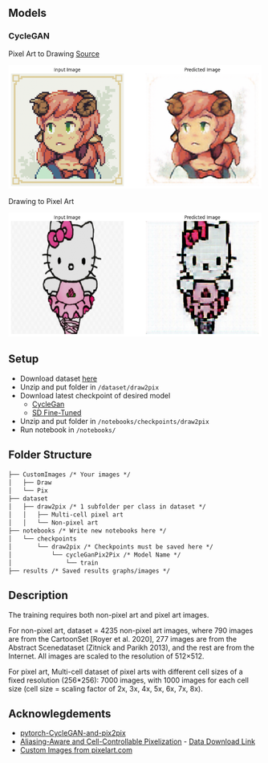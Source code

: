 ## Models

### CycleGAN

Pixel Art to Drawing [Source](https://www.pixilart.com/art/pink-sheep-sr23793e6629eaws3)

![a](./results/cycleGanV1_p2d_sheepgirl.png)

Drawing to Pixel Art

![b](./results/cycleGanV1_d2p_hellokitty.png)

## Setup

- Download dataset [here](https://drive.usercontent.google.com/download?id=1YAjcz6lScm-Gd2C5gj3iwZOhG5092fRo&export=download)
- Unzip and put folder in `/dataset/draw2pix`
- Download latest checkpoint of desired model
  - [CycleGan](https://drive.google.com/drive/u/0/folders/1OABzz2pnsTO9XJNzkdbTDnTZ2tDzywAc)
  - [SD Fine-Tuned](https://drive.google.com/file/d/1e2annZU4_3WpkUb8fQkWAqdUB4OCafC3/view?usp=share_link)
- Unzip and put folder in `/notebooks/checkpoints/draw2pix`
- Run notebook in `/notebooks/`

## Folder Structure

```
├── CustomImages /* Your images */
│   ├── Draw
│   └── Pix
├── dataset
│   ├── draw2pix /* 1 subfolder per class in dataset */
│   │   ├── Multi-cell pixel art
│   │   └── Non-pixel art
├── notebooks /* Write new notebooks here */
│   └── checkpoints
│       └── draw2pix /* Checkpoints must be saved here */
│           └── cycleGanPix2Pix /* Model Name */
│               └── train
├── results /* Saved results graphs/images */
```

## Description

The training requires both non-pixel art and pixel art images.

For non-pixel art, dataset = 4235 non-pixel art images, where 790 images are from the CartoonSet [Royer et al. 2020], 277 images are from the Abstract Scenedataset (Zitnick and Parikh 2013), and the rest are from the Internet. All images are scaled to the resolution of 512×512.

For pixel art, Multi-cell dataset of pixel arts with different cell sizes of a fixed resolution (256\*256): 7000 images, with 1000 images for each cell size (cell size = scaling factor of 2x, 3x, 4x, 5x, 6x, 7x, 8x).


## Acknowlegdements

- [pytorch-CycleGAN-and-pix2pix](https://github.com/junyanz/pytorch-CycleGAN-and-pix2pix)
- [Aliasing-Aware and Cell-Controllable Pixelization](https://github.com/WuZongWei6/Pixelization) - [Data Download Link](https://drive.usercontent.google.com/download?id=1YAjcz6lScm-Gd2C5gj3iwZOhG5092fRo&export=download)
- [Custom Images from pixelart.com](https://www.pixilart.com/)
